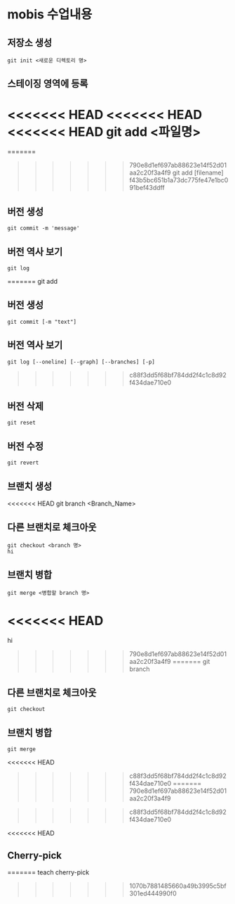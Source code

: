 # mobis 수업내용

## 저장소 생성
	git init <새로운 디렉토리 명>
## 스테이징 영역에 등록
<<<<<<< HEAD
<<<<<<< HEAD
<<<<<<< HEAD
	git add <파일명>
=======
=======
>>>>>>> 790e8d1ef697ab88623e14f52d01aa2c20f3a4f9
	git add [filename]
>>>>>>> f43b5bc651b1a73dc775fe47e1bc091bef43ddff
## 버전 생성
	git commit -m 'message'
## 버전 역사 보기
	git log
=======
	git add
## 버전 생성
	git commit [-m "text"]
## 버전 역사 보기
	git log [--oneline] [--graph] [--branches] [-p]
>>>>>>> c88f3dd5f68bf784dd2f4c1c8d92f434dae710e0
## 버전 삭제
	git reset
## 버전 수정
	git revert
## 브랜치 생성 
<<<<<<< HEAD
	git branch <Branch_Name>
## 다른 브랜치로 체크아웃
 
	git checkout <branch 명>
	hi
## 브랜치 병합
	git merge <병합할 branch 명>
<<<<<<< HEAD
=======

hi
>>>>>>> 790e8d1ef697ab88623e14f52d01aa2c20f3a4f9
=======
	git branch
## 다른 브랜치로 체크아웃
	git checkout
## 브랜치 병합
	git merge
<<<<<<< HEAD
>>>>>>> c88f3dd5f68bf784dd2f4c1c8d92f434dae710e0
=======
>>>>>>> 790e8d1ef697ab88623e14f52d01aa2c20f3a4f9


>>>>>>> c88f3dd5f68bf784dd2f4c1c8d92f434dae710e0

<<<<<<< HEAD


## Cherry-pick
=======
teach cherry-pick
>>>>>>> 1070b7881485660a49b3995c5bf301ed444990f0
